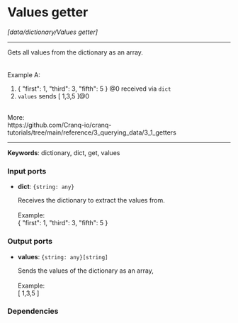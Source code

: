 # Values getter

_[data/dictionary/Values getter]_

---

Gets all values from the dictionary as an array.<br>
<br>
<br>
Example A:<br>
1. { "first": 1, "third": 3, "fifth": 5 } @0 received via `dict`<br>
2. `values` sends  [ 1,3,5 ]@0<br>
<br>
More:<br>
https://github.com/Cranq-io/cranq-tutorials/tree/main/reference/3_querying_data/3_1_getters<br>

---

__Keywords__: dictionary, dict, get, values

### Input ports

* __dict__: ` {string: any} `


    Receives the dictionary to extract the values from.<br>
    <br>
    Example:<br>
    { "first": 1, "third": 3, "fifth": 5 } <br>

### Output ports

* __values__: ` {string: any}[string] `


    Sends the values of the dictionary as an array,<br>
    <br>
    Example:<br>
    [ 1,3,5 ]<br>

### Dependencies




